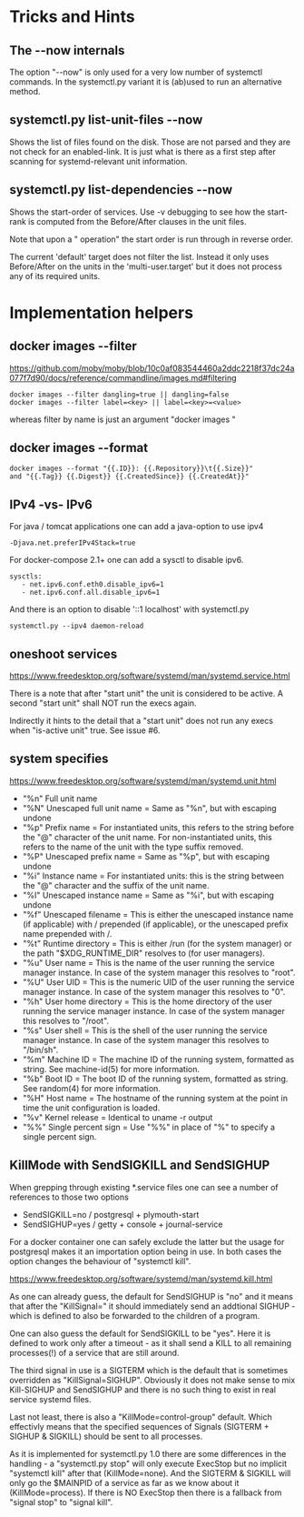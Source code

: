 # Tricks and Hints

## The --now internals

The option "--now" is only used for a very low number
of systemctl commands. In the systemctl.py variant
it is (ab)used to run an alternative method.

## systemctl.py list-unit-files --now

Shows the list of files found on the disk. Those are
not parsed and they are not check for an enabled-link.
It is just what is there as a first step after scanning
for systemd-relevant unit information.

## systemctl.py list-dependencies --now

Shows the start-order of services. Use -v debugging to 
see how the start-rank is computed from the Before/After 
clauses in the unit files.

Note that upon a "<stop> operation" the start order is
run through in reverse order.

The current 'default' target does not filter the list.
Instead it only uses Before/After on the units in the
'multi-user.target' but it does not process any of
its required units.

# Implementation helpers

## docker images --filter

https://github.com/moby/moby/blob/10c0af083544460a2ddc2218f37dc24a077f7d90/docs/reference/commandline/images.md#filtering

    docker images --filter dangling=true || dangling=false
    docker images --filter label=<key> || label=<key>=<value>

whereas filter by name is just an argument "docker images <name>"

## docker images --format

    docker images --format "{{.ID}}: {{.Repository}}\t{{.Size}}"
    and "{{.Tag}} {{.Digest}} {{.CreatedSince}} {{.CreatedAt}}"

## IPv4 -vs- IPv6

For java / tomcat applications one can add a java-option to use ipv4

    -Djava.net.preferIPv4Stack=true

For docker-compose 2.1+ one can add a sysctl to disable ipv6.

    sysctls:
       - net.ipv6.conf.eth0.disable_ipv6=1
       - net.ipv6.conf.all.disable_ipv6=1

And there is an option to disable '::1 localhost' with systemctl.py

    systemctl.py --ipv4 daemon-reload

## oneshoot services

https://www.freedesktop.org/software/systemd/man/systemd.service.html

There is a note that after "start unit" the unit is considered to be
active. A second "start unit" shall NOT run the execs again.

Indirectly it hints to the detail that a "start unit" does not run
any execs when "is-active unit" true. See issue #6.

## system specifies

https://www.freedesktop.org/software/systemd/man/systemd.unit.html

* "%n" Full unit name
* "%N" Unescaped full unit name = Same as "%n", but with escaping undone
* "%p" Prefix name = For instantiated units, this refers to the string before the "@" character of the unit name. For non-instantiated units, this refers to the name of the unit with the type suffix removed.
* "%P" Unescaped prefix name = Same as "%p", but with escaping undone
* "%i" Instance name = For instantiated units: this is the string between the "@" character and the suffix of the unit name.
* "%I" Unescaped instance name = Same as "%i", but with escaping undone
* "%f" Unescaped filename = This is either the unescaped instance name (if applicable) with / prepended (if applicable), or the unescaped prefix name prepended with /.
* "%t" Runtime directory = This is either /run (for the system manager) or the path "$XDG_RUNTIME_DIR" resolves to (for user managers).
* "%u" User name = This is the name of the user running the service manager instance. In case of the system manager this resolves to "root".
* "%U" User UID  = This is the numeric UID of the user running the service manager instance. In case of the system manager this resolves to "0".
* "%h" User home directory  = This is the home directory of the user running the service manager instance. In case of the system manager this resolves to "/root".
* "%s" User shell = This is the shell of the user running the service manager instance. In case of the system manager this resolves to "/bin/sh".
* "%m" Machine ID = The machine ID of the running system, formatted as string. See machine-id(5) for more information.
* "%b" Boot ID = The boot ID of the running system, formatted as string. See random(4) for more information.
* "%H" Host name = The hostname of the running system at the point in time the unit configuration is loaded.
* "%v" Kernel release = Identical to uname -r output
* "%%" Single percent sign = Use "%%" in place of "%" to specify a single percent sign.

## KillMode with SendSIGKILL and SendSIGHUP

When grepping through existing *.service files one can see a number
of references to those two options
* SendSIGKILL=no / postgresql + plymouth-start
* SendSIGHUP=yes / getty + console + journal-service

For a docker container one can safely exclude the latter but the
usage for postgresql makes it an importation option being in use.
In both cases the option changes the behaviour of "systemctl kill".

https://www.freedesktop.org/software/systemd/man/systemd.kill.html

As one can already guess, the default for SendSIGHUP is "no" and it
means that after the "KillSignal=" it should immediately send an
addtional SIGHUP - which is defined to also be forwarded to the
children of a program. 

One can also guess the default for SendSIGKILL to be "yes". Here it
is defined to work only after a timeout - as it shall send a KILL
to all remaining processes(!) of a service that are still around.

The third signal in use is a SIGTERM which is the default that is
sometimes overridden as "KillSignal=SIGHUP". Obviously it does
not make sense to mix Kill-SIGHUP and SendSIGHUP and there is no
such thing to exist in real service systemd files.

Last not least, there is also a "KillMode=control-group" default.
Which effectivly means that the specified sequences of Signals
(SIGTERM + SIGHUP & SIGKILL) should be sent to all processes.

As it is implemented for systemctl.py 1.0 there are some differences
in the handling - a "systemctl.py stop" will only execute ExecStop
but no implicit "systemctl kill" after that (KillMode=none). And
the SIGTERM & SIGKILL will only go the $MAINPID of a service as far
as we know about it (KillMode=process). If there is NO ExecStop
then there is a fallback from "signal stop" to "signal kill".



